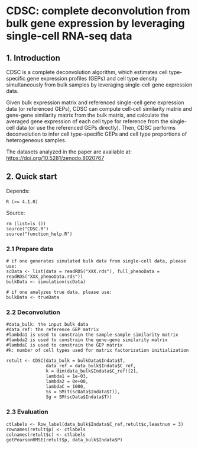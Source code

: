 # CDSC: complete deconvolution from bulk gene expression by leveraging single-cell RNA-seq data

## 1. Introduction

CDSC is a complete deconvolution algorithm, which estimates cell type-specific gene expression profiles (GEPs) and cell type density simultaneously from bulk samples by leveraging single-cell gene expression data. 

Given bulk expression matrix and referenced single-cell gene expression data (or referenced GEPs), CDSC can compute cell-cell similarity matrix and gene-gene similarity matrix from the bulk matrix, and calculate the averaged gene expression of each cell type for reference from the single-cell data (or use the referenced GEPs directly). Then, CDSC performs deconvolution to infer cell type-specific GEPs and  cell type proportions of heterogeneous samples.

The datasets analyzed in the paper are available at: https://doi.org/10.5281/zenodo.8020767

## 2. Quick start    
Depends:
    
    R (>= 4.1.0) 

Source:
    
    rm (list=ls ())
    source("CDSC.R")
    source("function_help.R")

### 2.1 Prepare data
    # if one generates simulated bulk data from single-cell data, please use:
    scData <- list(data = readRDS("XXX.rds"), full_phenoData = readRDS("XXX_phenoData.rds"))
    bulkData <- simulation(scData)
    
    # if one analyzes true data, please use:
    bulkData <- trueData 

### 2.2 Deconvolution
    
    #data_bulk: the input bulk data
    #data_ref: the reference GEP matrix
    #lambda1 is used to constrain the sample-sample similarity matrix
    #lambda2 is used to constrain the gene-gene similarity matrix
    #lambdaC is used to constrain the GEP matrix
    #k: number of cell types used for matrix factorization initialization
    
    retult <- CDSC(data_bulk = bulkData$Indata$T,
                   data_ref = data_bulk$Indata$C_ref,  
                   k = dim(data_bulk$Indata$C_ref)[2], 
                   lambda1 = 1e-03, 
                   lambda2 = 0e+00,
                   lambdaC = 1000,
                   Ss = SM(t(scData$Indata$T)),
                   Sg = SM(scData$Indata$T))
                   
### 2.3 Evaluation

    ctlabels <- Row_label(data_bulk$Indata$C_ref,retult$c,leastnum = 3)
    rownames(retult$p) <- ctlabels
    colnames(retult$c) <- ctlabels
    getPearsonRMSE(retult$p, data_bulk$Indata$P)
